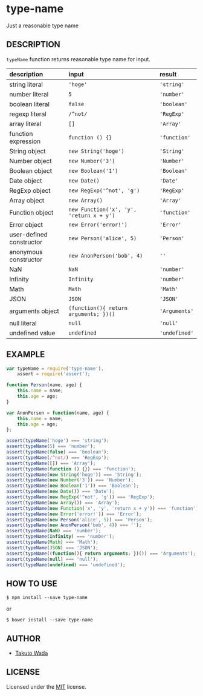 type-name
================================

Just a reasonable type name


DESCRIPTION
---------------------------------------

`typeName` function returns reasonable type name for input.

| description    | input   | result      |
|:---------------|:--------|:------------|
| string literal | `'hoge'` | `'string'` |
| number literal | `5` | `'number'` |
| boolean literal | `false` | `'boolean'` |
| regexp literal | `/^not/` | `'RegExp'` |
| array literal | `[]` | `'Array'` |
| function expression | `function () {}` | `'function'` |
| String object | `new String('hoge')` | `'String'` |
| Number object | `new Number('3')` | `'Number'` |
| Boolean object |`new Boolean('1')` | `'Boolean'` |
| Date object | `new Date()` | `'Date'` |
| RegExp object | `new RegExp('^not', 'g')` | `'RegExp'` |
| Array object | `new Array()` | `'Array'` |
| Function object | `new Function('x', 'y', 'return x + y')` | `'function'` |
| Error object | `new Error('error!')` | `'Error'` |
| user-defined constructor | `new Person('alice', 5)` | `'Person'` |
| anonymous constructor | `new AnonPerson('bob', 4)` | `''` |
| NaN | `NaN` | `'number'` |
| Infinity | `Infinity` | `'number'` |
| Math | `Math` | `'Math'` |
| JSON | `JSON` | `'JSON'` |
| arguments object | `(function(){ return arguments; })()` | `'Arguments'` |
| null literal | `null` | `'null'` |
| undefined value | `undefined` | `'undefined'` |


EXAMPLE
---------------------------------------

```javascript
var typeName = require('type-name'),
    assert = require('assert');

function Person(name, age) {
    this.name = name;
    this.age = age;
}

var AnonPerson = function(name, age) {
    this.name = name;
    this.age = age;
};

assert(typeName('hoge') === 'string');
assert(typeName(5) === 'number');
assert(typeName(false) === 'boolean');
assert(typeName(/^not/) === 'RegExp');
assert(typeName([]) === 'Array');
assert(typeName(function () {}) === 'function');
assert(typeName(new String('hoge')) === 'String');
assert(typeName(new Number('3')) === 'Number');
assert(typeName(new Boolean('1')) === 'Boolean');
assert(typeName(new Date()) === 'Date');
assert(typeName(new RegExp('^not', 'g')) === 'RegExp');
assert(typeName(new Array()) === 'Array');
assert(typeName(new Function('x', 'y', 'return x + y')) === 'function');
assert(typeName(new Error('error!')) === 'Error');
assert(typeName(new Person('alice', 5)) === 'Person');
assert(typeName(new AnonPerson('bob', 4)) === '');
assert(typeName(NaN) === 'number');
assert(typeName(Infinity) === 'number');
assert(typeName(Math) === 'Math');
assert(typeName(JSON) === 'JSON');
assert(typeName((function(){ return arguments; })()) === 'Arguments');
assert(typeName(null) === 'null');
assert(typeName(undefined) === 'undefined');
```


HOW TO USE
---------------------------------------

    $ npm install --save type-name

or

    $ bower install --save type-name


AUTHOR
---------------------------------------
* [Takuto Wada](http://github.com/twada)


LICENSE
---------------------------------------
Licensed under the [MIT](http://twada.mit-license.org/) license.
